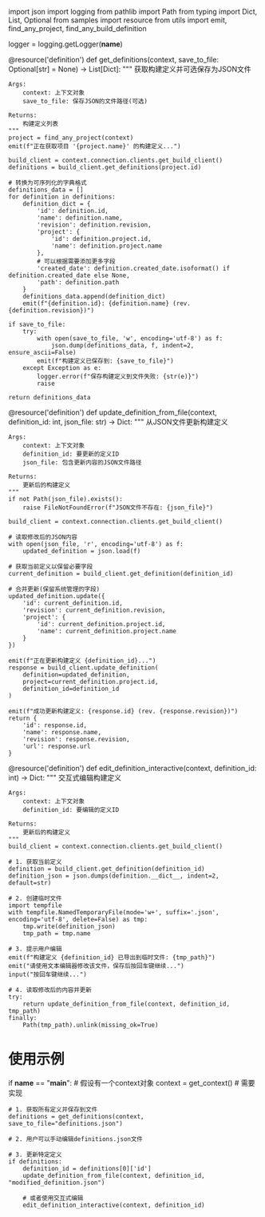 import json
import logging
from pathlib import Path
from typing import Dict, List, Optional
from samples import resource
from utils import emit, find_any_project, find_any_build_definition

logger = logging.getLogger(__name__)

@resource('definition')
def get_definitions(context, save_to_file: Optional[str] = None) -> List[Dict]:
    """
    获取构建定义并可选保存为JSON文件
    
    Args:
        context: 上下文对象
        save_to_file: 保存JSON的文件路径(可选)
    
    Returns:
        构建定义列表
    """
    project = find_any_project(context)
    emit(f"正在获取项目 '{project.name}' 的构建定义...")
    
    build_client = context.connection.clients.get_build_client()
    definitions = build_client.get_definitions(project.id)
    
    # 转换为可序列化的字典格式
    definitions_data = []
    for definition in definitions:
        definition_dict = {
            'id': definition.id,
            'name': definition.name,
            'revision': definition.revision,
            'project': {
                'id': definition.project.id,
                'name': definition.project.name
            },
            # 可以根据需要添加更多字段
            'created_date': definition.created_date.isoformat() if definition.created_date else None,
            'path': definition.path
        }
        definitions_data.append(definition_dict)
        emit(f"{definition.id}: {definition.name} (rev. {definition.revision})")
    
    if save_to_file:
        try:
            with open(save_to_file, 'w', encoding='utf-8') as f:
                json.dump(definitions_data, f, indent=2, ensure_ascii=False)
            emit(f"构建定义已保存到: {save_to_file}")
        except Exception as e:
            logger.error(f"保存构建定义到文件失败: {str(e)}")
            raise
    
    return definitions_data

@resource('definition')
def update_definition_from_file(context, definition_id: int, json_file: str) -> Dict:
    """
    从JSON文件更新构建定义
    
    Args:
        context: 上下文对象
        definition_id: 要更新的定义ID
        json_file: 包含更新内容的JSON文件路径
    
    Returns:
        更新后的构建定义
    """
    if not Path(json_file).exists():
        raise FileNotFoundError(f"JSON文件不存在: {json_file}")
    
    build_client = context.connection.clients.get_build_client()
    
    # 读取修改后的JSON内容
    with open(json_file, 'r', encoding='utf-8') as f:
        updated_definition = json.load(f)
    
    # 获取当前定义以保留必要字段
    current_definition = build_client.get_definition(definition_id)
    
    # 合并更新(保留系统管理的字段)
    updated_definition.update({
        'id': current_definition.id,
        'revision': current_definition.revision,
        'project': {
            'id': current_definition.project.id,
            'name': current_definition.project.name
        }
    })
    
    emit(f"正在更新构建定义 {definition_id}...")
    response = build_client.update_definition(
        definition=updated_definition,
        project=current_definition.project.id,
        definition_id=definition_id
    )
    
    emit(f"成功更新构建定义: {response.id} (rev. {response.revision})")
    return {
        'id': response.id,
        'name': response.name,
        'revision': response.revision,
        'url': response.url
    }

@resource('definition')
def edit_definition_interactive(context, definition_id: int) -> Dict:
    """
    交互式编辑构建定义
    
    Args:
        context: 上下文对象
        definition_id: 要编辑的定义ID
    
    Returns:
        更新后的构建定义
    """
    build_client = context.connection.clients.get_build_client()
    
    # 1. 获取当前定义
    definition = build_client.get_definition(definition_id)
    definition_json = json.dumps(definition.__dict__, indent=2, default=str)
    
    # 2. 创建临时文件
    import tempfile
    with tempfile.NamedTemporaryFile(mode='w+', suffix='.json', encoding='utf-8', delete=False) as tmp:
        tmp.write(definition_json)
        tmp_path = tmp.name
    
    # 3. 提示用户编辑
    emit(f"构建定义 {definition_id} 已导出到临时文件: {tmp_path}")
    emit("请使用文本编辑器修改该文件，保存后按回车键继续...")
    input("按回车键继续...")
    
    # 4. 读取修改后的内容并更新
    try:
        return update_definition_from_file(context, definition_id, tmp_path)
    finally:
        Path(tmp_path).unlink(missing_ok=True)

# 使用示例
if __name__ == "__main__":
    # 假设有一个context对象
    context = get_context()  # 需要实现
    
    # 1. 获取所有定义并保存到文件
    definitions = get_definitions(context, save_to_file="definitions.json")
    
    # 2. 用户可以手动编辑definitions.json文件
    
    # 3. 更新特定定义
    if definitions:
        definition_id = definitions[0]['id']
        update_definition_from_file(context, definition_id, "modified_definition.json")
        
        # 或者使用交互式编辑
        edit_definition_interactive(context, definition_id)
